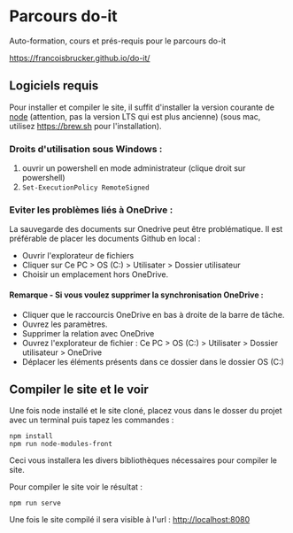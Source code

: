 # Parcours do-it

Auto-formation, cours et prés-requis pour le parcours do-it

<https://francoisbrucker.github.io/do-it/>

## Logiciels requis

Pour installer et compiler le site, il suffit d'installer la version courante de [node](https://nodejs.org/en/download/current/) (attention, pas la version LTS qui est plus ancienne) (sous mac, utilisez <https://brew.sh> pour l'installation).

### Droits d'utilisation sous Windows :

1. ouvrir un powershell en mode administrateur (clique droit sur powershell)
2. `Set-ExecutionPolicy RemoteSigned`

### Eviter les problèmes liés à OneDrive :

La sauvegarde des documents sur Onedrive peut être problématique. Il est préférable de placer les documents Github en local :
- Ouvrir l'explorateur de fichiers
- Cliquer sur Ce PC > OS (C:) > Utilisater > Dossier utilisateur
- Choisir un emplacement hors OneDrive.

#### Remarque - Si vous voulez supprimer la synchronisation OneDrive :
- Cliquer que le raccourcis OneDrive en bas à droite de la barre de tâche.
- Ouvrez les paramètres.
- Supprimer la relation avec OneDrive
- Ouvrez l'explorateur de fichier : Ce PC > OS (C:) > Utilisater > Dossier utilisateur > OneDrive
- Déplacer les éléments présents dans ce dossier dans le dossier OS (C:)

## Compiler le site et le voir

Une fois node installé et le site cloné, placez vous dans le dosser du projet avec un terminal puis tapez les commandes :

```shell
npm install
npm run node-modules-front
```

Ceci vous installera les divers bibliothèques nécessaires pour compiler le site.

Pour compiler le site voir le résultat :

```shell
npm run serve
```

Une fois le site compilé il sera visible à l'url : <http://localhost:8080>
